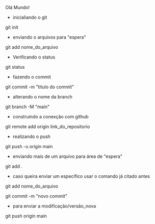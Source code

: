 Olá Mundo!

- inicialiando o git

git init

- enviando o arquivos para "espera"

git add nome_do_arquivo

- Verificando o status

git status

- fazendo o commit

git commit -m "titulo do commit"

- alterando o nome da branch 

git branch -M "main"

- construindo a conexção com github

git remote add origin link_do_repositorio

- realizando o push

git push -u origin main

- enviando mais de um arquivo para área de "espera"

git add .

- caso queira enviar um específico usar o comando já citado antes

git add nome_do_arquivo

git commit -m "novo commit"
- para enviar a modificação/versão_nova

git push origin main
